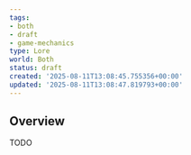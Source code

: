 ```yaml
---
tags:
- both
- draft
- game-mechanics
type: Lore
world: Both
status: draft
created: '2025-08-11T13:08:45.755356+00:00'
updated: '2025-08-11T13:08:47.819793+00:00'
---
```



## Overview

TODO
